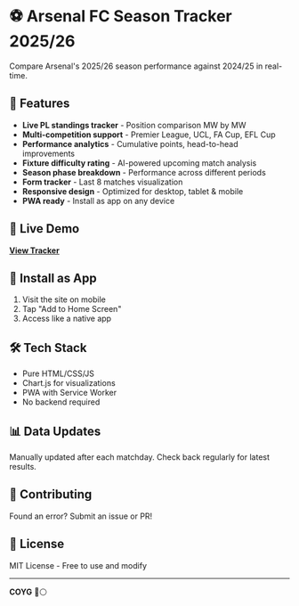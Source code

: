 # ⚽ Arsenal FC Season Tracker 2025/26

Compare Arsenal's 2025/26 season performance against 2024/25 in real-time.

## 🎯 Features

- **Live PL standings tracker** - Position comparison MW by MW
- **Multi-competition support** - Premier League, UCL, FA Cup, EFL Cup
- **Performance analytics** - Cumulative points, head-to-head improvements
- **Fixture difficulty rating** - AI-powered upcoming match analysis
- **Season phase breakdown** - Performance across different periods
- **Form tracker** - Last 8 matches visualization
- **Responsive design** - Optimized for desktop, tablet & mobile
- **PWA ready** - Install as app on any device

## 🚀 Live Demo

**[View Tracker](https://dbe463d6.gunners-stats.pages.dev/)**

## 📱 Install as App

1. Visit the site on mobile
2. Tap "Add to Home Screen"
3. Access like a native app

## 🛠️ Tech Stack

- Pure HTML/CSS/JS
- Chart.js for visualizations
- PWA with Service Worker
- No backend required

## 📊 Data Updates

Manually updated after each matchday. Check back regularly for latest results.

## 🤝 Contributing

Found an error? Submit an issue or PR!

## 📜 License

MIT License - Free to use and modify

---

**COYG** 🔴⚪
